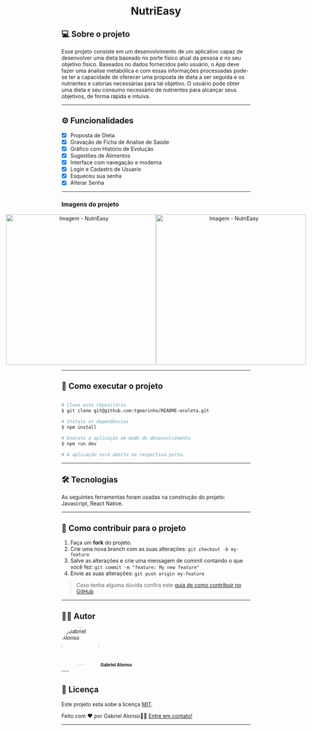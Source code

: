 <h1 align="center">
    NutriEasy
</h1>

## 💻 Sobre o projeto

<p>Esse projeto consiste em um desenvolvimento de um aplicativo capaz de desenvolver uma dieta baseado no porte físico atual da pessoa e no seu objetivo físico.
Baseados no dados fornecidos pelo usuário, o App deve fazer uma ánalise metabólica e com essas informações processadas pode-se ter a capacidade de oferecer uma proposta de dieta a ser seguida e os nutrientes e calorias necessárias para tal objetivo.
O usuário pode obter uma dieta e seu consumo necessário de nutrientes para alcançar seus objetivos, de forma rápida e intuiva.</p>

---

## ⚙️ Funcionalidades

- [x] Proposta de Dieta
- [x] Gravação de Ficha de Analise de Saúde
- [x] Gráfico com Histório de Evolução
- [x] Sugestões de Alimentos
- [x] Interface com navegação e moderna
- [x] Login e Cadastro de Usuario 
- [x] Esqueceu sua senha
- [x] Alterar Senha

---

### Imagens do projeto

<p align="center" style="display: flex; align-items: flex-start; justify-content: center;">
  <img alt="Imagem - NutriEasy" title="Imagem - NutriEasy" src="https://user-images.githubusercontent.com/25436067/139607483-bf600931-c8fc-44cf-bc65-5f38bc0b8049.png" width="400px">

  <img alt="Imagem - NutriEasy" title="Imagem - NutriEasy" src="https://user-images.githubusercontent.com/25436067/139607509-63806f3f-7d35-4809-bd79-90264f3092eb.png" width="400px">
</p>

---

## 🚀 Como executar o projeto
```bash

# Clone este repositório
$ git clone git@github.com:tgmarinho/README-ecoleta.git

# Instale as dependências
$ npm install

# Execute a aplicação em modo de desenvolvimento
$ npm run dev

# A aplicação será aberta na respectiva porta.

```

---

## 🛠 Tecnologias

As seguintes ferramentas foram usadas na construção do projeto: Javascript, React Native.

---

## 💪 Como contribuir para o projeto

1. Faça um **fork** do projeto.
2. Crie uma nova branch com as suas alterações: `git checkout -b my-feature`
3. Salve as alterações e crie uma mensagem de commit contando o que você fez: `git commit -m "feature: My new feature"`
4. Envie as suas alterações: `git push origin my-feature`
> Caso tenha alguma dúvida confira este [guia de como contribuir no GitHub](./CONTRIBUTING.md)

---

## 👨‍💻 Autor
 <img style="border-radius: 50%;" src="https://user-images.githubusercontent.com/25436067/139539673-0901e87c-b021-46bd-b173-795d4ed94e9a.png" width="100px;" alt="Gabriel Alonso"/>
 <sub><b>Gabriel Alonso</b></sub>
 <br />
---

## 📝 Licença

Este projeto esta sobe a licença [MIT](./LICENSE).

Feito com ❤️ por Gabriel Alonso👋🏽 [Entre em contato!](https://www.linkedin.com/in/alonso-gabriel/)

---
